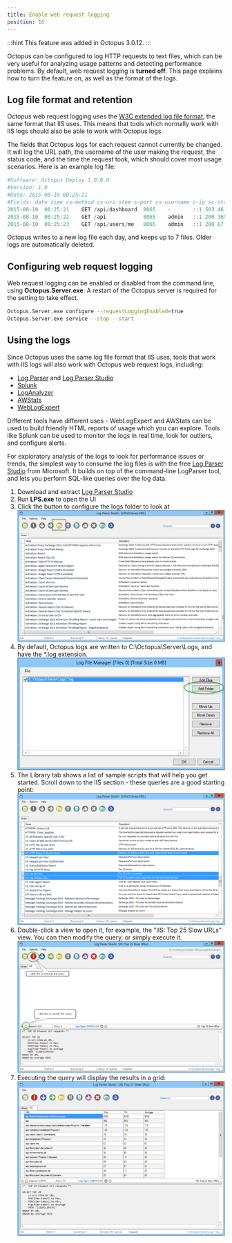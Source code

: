 ```yaml
---
title: Enable web request logging
position: 16
---
```



:::hint
This feature was added in Octopus 3.0.12.
:::


Octopus can be configured to log HTTP requests to text files, which can be very useful for analyzing usage patterns and detecting performance problems. By default, web request logging is **turned off**. This page explains how to turn the feature on, as well as the format of the logs.

## Log file format and retention


Octopus web request logging uses the [W3C extended log file format](http://www.loganalyzer.net/log-analyzer/w3c-extended.html), the same format that IIS uses. This means that tools which normally work with IIS logs should also be able to work with Octopus logs.


The fields that Octopus logs for each request cannot currently be changed. It will log the URL path, the username of the user making the request, the status code, and the time the request took, which should cover most usage scenarios. Here is an example log file:

```powershell
#Software: Octopus Deploy 1.0.0.0
#Version: 1.0
#Date: 2015-08-10 00:25:21
#Fields: date time cs-method cs-uri-stem s-port cs-username c-ip sc-status time-taken
2015-08-10	00:25:21	GET	/api/dashboard	8065	-		::1	503	46
2015-08-10	00:25:22	GET	/api			8065	admin	::1	200	365
2015-08-10	00:25:23	GET	/api/users/me	8065	admin	::1	200	67
```


Octopus writes to a new log file each day, and keeps up to 7 files. Older logs are automatically deleted.

## Configuring web request logging


Web request logging can be enabled or disabled from the command line, using **Octopus.Server.exe**. A restart of the Octopus server is required for the setting to take effect.

```bash
Octopus.Server.exe configure --requestLoggingEnabled=true
Octopus.Server.exe service --stop --start
```

## Using the logs


Since Octopus uses the same log file format that IIS uses, tools that work with IIS logs will also work with Octopus web request logs, including:

- [Log Parser](https://www.microsoft.com/en-au/download/details.aspx?id=24659) and [Log Parser Studio](https://gallery.technet.microsoft.com/office/Log-Parser-Studio-cd458765)
- [Splunk](http://www.splunk.com/)
- [LogAnalyzer](http://www.loganalyzer.net/)
- [AWStats](http://www.awstats.org/)
- [WebLogExpert](http://www.weblogexpert.com/info/IISLogs.htm)



Different tools have different uses - WebLogExpert and AWStats can be used to build friendly HTML reports of usage which you can explore. Tools like Splunk can be used to monitor the logs in real time, look for outliers, and configure alerts.


For exploratory analysis of the logs to look for performance issues or trends, the simplest way to consume the log files is with the free [Log Parser Studio](https://gallery.technet.microsoft.com/office/Log-Parser-Studio-cd458765) from Microsoft. It builds on top of the command-line LogParser tool, and lets you perform SQL-like queries over the log data.

1. Download and extract [Log Parser Studio](https://gallery.technet.microsoft.com/office/Log-Parser-Studio-cd458765)
2. Run **LPS.exe** to open the UI
3. Click the button to configure the logs folder to look at
![](/docs/images/3048520/3278330.png "width=500")
4. By default, Octopus logs are written to C:\Octopus\Server\Logs, and have the \*.log extension. 
![](/docs/images/3048520/3278331.png "width=500")
5. The Library tab shows a list of sample scripts that will help you get started. Scroll down to the IIS section - these queries are a good starting point:
![](/docs/images/3048520/3278332.png "width=500")
6. Double-click a view to open it, for example, the "IIS: Top 25 Slow URLs" view. You can then modify the query, or simply execute it. 
![](/docs/images/3048520/3278333.png "width=500")
7. Executing the query will display the results in a grid:
![](/docs/images/3048520/3278334.png "width=500")
